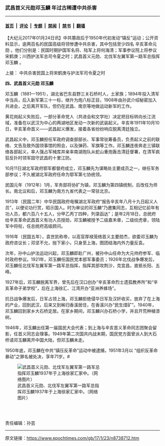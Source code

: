 ### 武昌首义元勋邓玉麟 年过古稀遭中共杀害

---

#### [首页](../../../..?n8738712) &nbsp;|&nbsp; [评论](../../../../../epoch-comment?n8738712) &nbsp;|&nbsp; [专题](../../../../../epoch-special?n8738712) &nbsp;|&nbsp; [禁闻](../../../../../epoch-news?n8738712) &nbsp;|&nbsp; [禁书](../../../../../books?n8738712) &nbsp;|&nbsp; [翻墙](https://github.com/gfw-breaker/nogfw/blob/master/README.md?n8738712)


<div class="post_content" id="artbody" itemprop="articleBody">
 <!-- article content begin -->
 <p>
  【大纪元2017年01月24日讯】中共篡政后于1950年代初发动“镇反”运动；公开资料显示，逾两百名的民国高级将领惨遭中共杀害，其中包括至少四名
  <ok href="https://www.epochtimes.com/gb/tag/%E8%BE%9B%E4%BA%A5%E9%9D%A9%E5%91%BD%E5%85%83%E5%8B%8B.html">
   辛亥革命元勋
  </ok>
  。他们分别是：民国时期护国军名将、陆军上将何海清；军事参议院上将参议宋鹤庚；川西护法军总司令夏之时；武昌首义元勋、北伐军左翼军第一路军总指挥
  <ok href="https://www.epochtimes.com/gb/tag/%E9%82%93%E7%8E%89%E9%BA%9F.html">
   邓玉麟
  </ok>
  。
 </p>
 <p>
  上接：
  <ok href="https://www.epochtimes.com/gb/17/1/18/n8718710.htm">
   中共杀害民国上将宋鹤庚与护法军司令夏之时
  </ok>
 </p>
 <p>
  <strong>
   四、武昌首义元勋
   <ok href="https://www.epochtimes.com/gb/tag/%E9%82%93%E7%8E%89%E9%BA%9F.html">
    邓玉麟
   </ok>
  </strong>
 </p>
 <p>
  邓玉麟（1881—1951），湖北省巴东县野三关石桥村人，土家族；1894年投入清军中当兵，后入新军第三十一标，继升为炮八标正目，1908年由孙武介绍秘密加入共进会，之后离开军队，但仍在武昌、南京等地做运动新军的工作。
 </p>
 <p>
  黄花岗起义失败后，一部分革命党人（共进会和文学社）决定把目标转向长江流域，准备在以武汉为中心的两湖地区发动一次新的武装起义。辛亥年1911年10月10日，辛亥革命首义——武昌起义爆发，接着各省纷纷响应脱离清廷独立。
 </p>
 <p>
  武昌起义中，邓玉麟担任军政府调查部部长、军事常驻筹备员，负责起义之前的联络、文告及致外国领事馆的照会，以及弹药、军旗等工作。邓玉麟连夜奔走三镇联络各部起义，率人强占军械库并亲率南湖炮队从蛇山重炮轰击清廷督署，在清军疯狂反扑时领军固守武昌的十里江防。
 </p>
 <p>
  10月11日湖北军政府鄂军都督府成立，邓玉麟先为谋略处主要成员之一，继任军务部参议；不久被湖北军政府任命为鄂军第七协统领。
 </p>
 <p>
  民国元年（1912年）1月，军务部将协扩为镇，邓玉麟为第四镇统制，后改任为师长。南北议和后，邓玉麟为南方九省代表之一常驻北京。
 </p>
 <p>
  1913年（民国二年）中华民国政府电嘱湖北军政府“报告辛亥年八月十九日起义人员”，以便论功行赏，昭示国人。时为审议的邓玉麟“乃邀集同志，互相记忆前年有功人员，都六百八十五人，分甲乙丙丁四种，列录函达”；是年2月18日，总统府给辛亥革命武昌首义有功人员授勋，邓玉麟被授予二级嘉禾章，二级纹虎章，领陆军中将衔，任总统府高级顾问。
 </p>
 <p>
  1916年（民国五年），袁世凯称帝，以高官厚禄笼络首义主要勋杰，欲委邓玉麟为政府咨议长；邓坚不允，抛下家小，只身至上海，图团结海内外力量反袁。
 </p>
 <p>
  次年，孙中山护法运动兴起，邓玉麟即赴广州，被孙中山任命为大元帅府参军、临时政府参议。1921年，邓玉麟任国民党本部军事委员；1926年北伐战争爆发后，邓玉麟任北伐军左翼军第一路军总指挥，指挥其部攻荆沙，克宜昌，直抵长阳、五峰。
 </p>
 <p>
  1927年后，邓玉麟脱离军界，曾先后在汉口创办“辛亥革命烈士遗孤教养所”和“辛亥革命子弟学校”，后在上海徐汇、江湾开办“亚洲养蜂场”。
 </p>
 <p>
  抗日战争爆发后，日军占领上海，邓玉麟拒绝侵华日军及汉奸收买，放弃了在上海的产业，回到武汉，后来又到秭归香溪居住，在香溪兴办“民生煤矿”。1940年，邓玉麟回到家乡大石桥定居。在家乡期间，邓玉麟兴办石桥小学，并且开荒种植漆树。
 </p>
 <p>
  1946年，邓玉麟出任第一届国民大会代表；到上海与辛亥首义革命同志团聚会留影，任首义同志会理事。1949年第二次国共内战末期，国民党方面曾派人到大石桥请邓玉麟离开中国大陆，但邓玉麟未走。
 </p>
 <p>
  1950年底，邓玉麟在中共“镇压反革命”运动中被逮捕，1951年3月以 “组织反革命暴动”之罪名被处决，享年71岁。#
 </p>
 <figure aria-describedby="caption-attachment-8738721" class="wp-caption aligncenter" id="attachment_8738721" style="width: 268px">
  <ok href=" https://i.epochtimes.com/assets/uploads/2017/01/t0133bc8cd812705a84.jpg" rel="noreferrer noopener" target="_blank">
   <img alt="武昌首义元勋、北伐军左翼军第一路军总指挥邓玉麟1937年于上海徐家汇家中。（网络图片）" class="size-full wp-image-8738721" src="https://i.epochtimes.com/assets/uploads/2017/01/t0133bc8cd812705a84.jpg"/>
  </ok>
  <br/><figcaption class="wp-caption-text" id="caption-attachment-8738721">
   武昌首义元勋、北伐军左翼军第一路军总指挥邓玉麟1937年于上海徐家汇家中。（网络图片）
  </figcaption><br/>
 </figure><br/>
 <p>
  责任编辑：孙芸
 </p>
 <!-- article content end -->
 <div id="below_article_ad">
 </div>
</div>


---

原文链接：https://www.epochtimes.com/gb/17/1/23/n8738712.htm